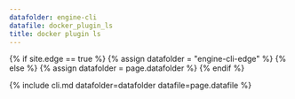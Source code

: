 ```yaml
---
datafolder: engine-cli
datafile: docker_plugin_ls
title: docker plugin ls
---
```

<!--
Sorry, but the contents of this page are automatically generated from
Docker's source code. If you want to suggest a change to the text that appears
here, you'll need to find the string by searching this repo:

https://www.github.com/docker/docker
-->
{% if site.edge == true %}
  {% assign datafolder = "engine-cli-edge" %}
{% else %}
  {% assign datafolder = page.datafolder %}
{% endif %}

{% include cli.md datafolder=datafolder datafile=page.datafile %}
